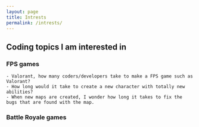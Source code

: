 ```yaml
---
layout: page
title: Intrests
permalink: /intrests/
---
```


## Coding topics I am interested in 

### FPS games
```
- Valorant, how many coders/developers take to make a FPS game such as Valorant?
- How long would it take to create a new character with totally new abilities?
- When new maps are created, I wonder how long it takes to fix the bugs that are found with the map.
```

### Battle Royale games
```
